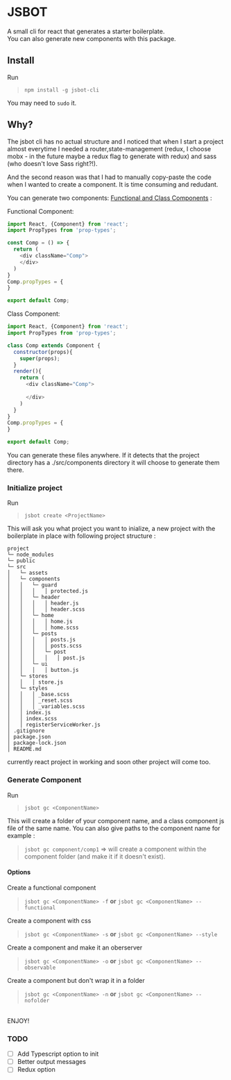 # JSBOT

A small cli for react that generates a starter boilerplate.
<br>
You can also generate new components with this package. 
<br>
## Install

Run

>```npm install -g jsbot-cli```

You may need to ```sudo``` it.
## Why?

The jsbot cli has no actual structure and I noticed that when I start a project almost everytime I needed a router,state-management (redux, I choose mobx - in the future maybe a redux flag to generate with redux) and 
sass (who doesn't love Sass right?!).

And the second reason was that I had to manually copy-paste the code when I wanted to create a component. 
It is time consuming and redudant. 

You can generate two components: [Functional and Class Components](https://facebook.github.io/react/docs/components-and-props.html#functional-and-class-components) :

Functional Component:


```javascript
import React, {Component} from 'react';
import PropTypes from 'prop-types';

const Comp = () => {
  return (
    <div className="Comp">
    </div>
  )
}
Comp.propTypes = {
}

export default Comp;
```  

Class Component:

```javascript
import React, {Component} from 'react';
import PropTypes from 'prop-types';

class Comp extends Component {
  constructor(props){
    super(props);
  }
  render(){
    return (
      <div className="Comp">
    
      </div>
    )
  }
}
Comp.propTypes = {
}

export default Comp; 
```

You can generate these files anywhere. If it detects that the project directory has a ./src/components directory it will choose to generate them there.

### Initialize project

Run

>```jsbot create <ProjectName>```

This will ask you what project you want to inialize, a new project with the boilerplate in place with following project structure : <br>
```
project
└─ node_modules
└─ public
└─ src
│   └─ assets
│   └─ components
│   │   └─ guard
│   │   │   │ protected.js
│   │   └─ header
│   │   │   │ header.js
│   │   │   │ header.scss
│   │   └─ home
│   │   │   │ home.js
│   │   │   │ home.scss
│   │   └─ posts
│   │   │   │ posts.js
│   │   │   │ posts.scss
│   │   │   └─ post
│   │   │   │   │ post.js
│   │   └─ ui
│   │   │   │ button.js
│   └─ stores
│   │   │ store.js
│   └─ styles
│   │   │ _base.scss
│   │   │ _reset.scss  
│   │   │ _variables.scss
│   │ index.js
│   │ index.scss
│   │ registerServiceWorker.js
│ .gitignore
│ package.json  
│ package-lock.json  
│ README.md 
```
currently react project in working and soon other project will come too.

### Generate Component
Run
>```jsbot gc <ComponentName>```

This will create a folder of your component name, and a class component js file of the same name.
You can also give paths to the component name for example :
>```jsbot gc component/comp1``` => will create a component within the component folder (and make it if it doesn't exist). 
#### Options
Create a functional component
>```jsbot gc <ComponentName> -f``` <b>or</b> ```jsbot gc <ComponentName> --functional```

Create a component with css
>```jsbot gc <ComponentName> -s``` <b>or</b> ```jsbot gc <ComponentName> --style```

Create a component and make it an oberserver
>```jsbot gc <ComponentName> -o``` <b>or</b> ```jsbot gc <ComponentName> --observable```

Create a component but don't wrap it in a folder
>```jsbot gc <ComponentName> -n``` <b>or</b> ```jsbot gc <ComponentName> --nofolder```



<br>
ENJOY!

### TODO

- [ ] Add Typescript option to init
- [ ] Better output messages
- [ ] Redux option
